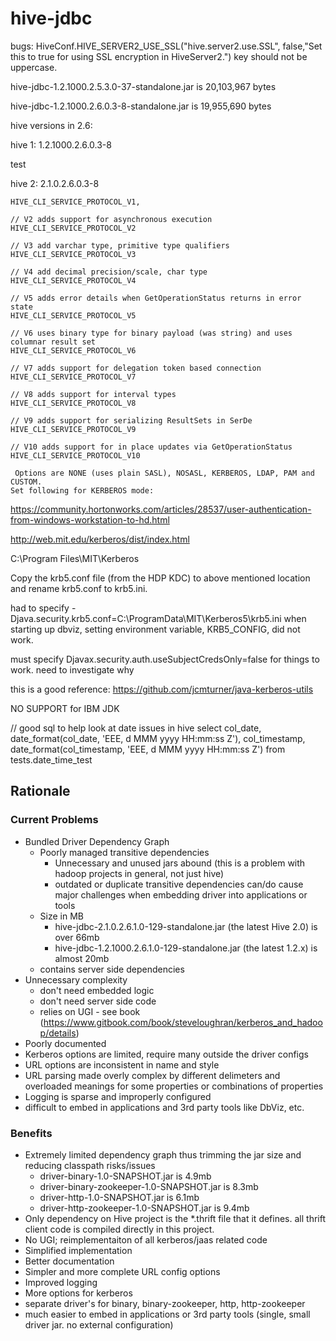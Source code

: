 # hive-jdbc

bugs:
HiveConf.HIVE_SERVER2_USE_SSL("hive.server2.use.SSL", false,"Set this to true for using SSL encryption in HiveServer2.")
    key should not be uppercase.



hive-jdbc-1.2.1000.2.5.3.0-37-standalone.jar is 20,103,967 bytes

hive-jdbc-1.2.1000.2.6.0.3-8-standalone.jar is 19,955,690 bytes

hive versions in 2.6:

hive 1:
1.2.1000.2.6.0.3-8

test

hive 2:
2.1.0.2.6.0.3-8

```
HIVE_CLI_SERVICE_PROTOCOL_V1,

// V2 adds support for asynchronous execution
HIVE_CLI_SERVICE_PROTOCOL_V2

// V3 add varchar type, primitive type qualifiers
HIVE_CLI_SERVICE_PROTOCOL_V3

// V4 add decimal precision/scale, char type
HIVE_CLI_SERVICE_PROTOCOL_V4

// V5 adds error details when GetOperationStatus returns in error state
HIVE_CLI_SERVICE_PROTOCOL_V5

// V6 uses binary type for binary payload (was string) and uses columnar result set
HIVE_CLI_SERVICE_PROTOCOL_V6

// V7 adds support for delegation token based connection
HIVE_CLI_SERVICE_PROTOCOL_V7

// V8 adds support for interval types
HIVE_CLI_SERVICE_PROTOCOL_V8

// V9 adds support for serializing ResultSets in SerDe
HIVE_CLI_SERVICE_PROTOCOL_V9

// V10 adds support for in place updates via GetOperationStatus
HIVE_CLI_SERVICE_PROTOCOL_V10
```

```
 Options are NONE (uses plain SASL), NOSASL, KERBEROS, LDAP, PAM and CUSTOM.
Set following for KERBEROS mode:
```


https://community.hortonworks.com/articles/28537/user-authentication-from-windows-workstation-to-hd.html

http://web.mit.edu/kerberos/dist/index.html

C:\Program Files\MIT\Kerberos

Copy the krb5.conf file (from the HDP KDC) to above mentioned location and rename krb5.conf to krb5.ini.


had to specify -Djava.security.krb5.conf=C:\ProgramData\MIT\Kerberos5\krb5.ini when starting up dbviz, setting environment variable, KRB5_CONFIG, did not work.

must specify Djavax.security.auth.useSubjectCredsOnly=false for things to work. need to investigate why


this is a good reference: https://github.com/jcmturner/java-kerberos-utils


NO SUPPORT for IBM JDK


// good sql to help look at date issues in hive
select col_date, date_format(col_date, 'EEE, d MMM yyyy HH:mm:ss Z'), col_timestamp, date_format(col_timestamp, 'EEE, d MMM yyyy HH:mm:ss Z') from tests.date_time_test



## Rationale

### Current Problems

* Bundled Driver Dependency Graph
  * Poorly managed transitive dependencies
    * Unnecessary and unused jars abound (this is a problem with hadoop projects in general, not just hive)
    * outdated or duplicate transitive dependencies can/do cause major challenges when embedding driver into applications or tools
  * Size in MB
    * hive-jdbc-2.1.0.2.6.1.0-129-standalone.jar (the latest Hive 2.0) is over 66mb
    * hive-jdbc-1.2.1000.2.6.1.0-129-standalone.jar (the latest 1.2.x) is almost 20mb
  * contains server side dependencies
* Unnecessary complexity
  * don't need embedded logic
  * don't need server side code
  * relies on UGI - see book (https://www.gitbook.com/book/steveloughran/kerberos_and_hadoop/details)
* Poorly documented
* Kerberos options are limited, require many outside the driver configs
* URL options are inconsistent in name and style
* URL parsing made overly complex by different delimeters and overloaded meanings for some properties or combinations of properties
* Logging is sparse and improperly configured
* difficult to embed in applications and 3rd party tools like DbViz, etc.

### Benefits
* Extremely limited dependency graph thus trimming the jar size and reducing classpath risks/issues
    * driver-binary-1.0-SNAPSHOT.jar is 4.9mb
    * driver-binary-zookeeper-1.0-SNAPSHOT.jar is 8.3mb
    * driver-http-1.0-SNAPSHOT.jar is 6.1mb
    * driver-http-zookeeper-1.0-SNAPSHOT.jar is 9.4mb
* Only dependency on Hive project is the *.thrift file that it defines.  all thrift client code is compiled directly in this project.
* No UGI; reimplementaiton of all kerberos/jaas related code
* Simplified implementation
* Better documentation
* Simpler and more complete URL config options
* Improved logging
* More options for kerberos
* separate driver's for binary, binary-zookeeper, http, http-zookeeper
* much easier to embed in applications or 3rd party tools (single, small driver jar. no external configuration)
